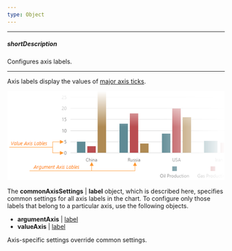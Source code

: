 ```yaml
---
type: Object
---
```

---
##### shortDescription
Configures axis labels.

---
Axis labels display the values of [major axis ticks](/api-reference/20%20Data%20Visualization%20Widgets/dxChart/1%20Configuration/commonAxisSettings/tick '/Documentation/ApiReference/Data_Visualization_Widgets/dxChart/Configuration/commonAxisSettings/tick/').

![DevExtreme HTML5 Charts AxisLabels](/images/ChartJS/visual_elements/axis_labels.png)

The **commonAxisSettings** | **label** object, which is described here, specifies common settings for all axis labels in the chart. To configure only those labels that belong to a particular axis, use the following objects.

- **argumentAxis** | [label](/api-reference/20%20Data%20Visualization%20Widgets/dxChart/1%20Configuration/argumentAxis/label '/Documentation/ApiReference/Data_Visualization_Widgets/dxChart/Configuration/argumentAxis/label/')     
- **valueAxis** | [label](/api-reference/20%20Data%20Visualization%20Widgets/dxChart/1%20Configuration/valueAxis/label '/Documentation/ApiReference/Data_Visualization_Widgets/dxChart/Configuration/valueAxis/label/')       

Axis-specific settings override common settings.